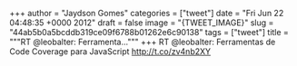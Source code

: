 
+++
author = "Jaydson Gomes"
categories = ["tweet"]
date = "Fri Jun 22 04:48:35 +0000 2012"
draft = false
image = "{TWEET_IMAGE}"
slug = "44ab5b0a5bcddb319ce09f6788b01262e6c90138"
tags = ["tweet"]
title = """RT @leobalter: Ferramenta..."""
+++
RT @leobalter: Ferramentas de Code Coverage para JavaScript http://t.co/zv4nb2XY
